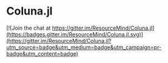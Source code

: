 
# Coluna.jl

[![Join the chat at https://gitter.im/ResourceMind/Coluna.jl](https://badges.gitter.im/ResourceMind/Coluna.jl.svg)](https://gitter.im/ResourceMind/Coluna.jl?utm_source=badge&utm_medium=badge&utm_campaign=pr-badge&utm_content=badge)
